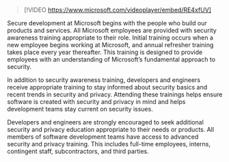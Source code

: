 >[!VIDEO https://www.microsoft.com/videoplayer/embed/RE4xfUV]

Secure development at Microsoft begins with the people who build our products and services. All Microsoft employees are provided with security awareness training appropriate to their role. Initial training occurs when a new employee begins working at Microsoft, and annual refresher training takes place every year thereafter. This training is designed to provide employees with an understanding of Microsoft’s fundamental approach to security.

In addition to security awareness training, developers and engineers receive appropriate training to stay informed about security basics and recent trends in security and privacy. Attending these trainings helps ensure software is created with security and privacy in mind and helps development teams stay current on security issues.

Developers and engineers are strongly encouraged to seek additional security and privacy education appropriate to their needs or products. All members of software development teams have access to advanced security and privacy training. This includes full-time employees, interns, contingent staff, subcontractors, and third parties.

